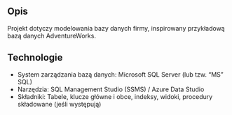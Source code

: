 ## Opis  
Projekt dotyczy modelowania bazy danych firmy, inspirowany przykładową bazą danych AdventureWorks.
## Technologie  
- System zarządzania bazą danych: Microsoft SQL Server (lub tzw. “MS” SQL)  
- Narzędzia: SQL Management Studio (SSMS) / Azure Data Studio  
- Składniki: Tabele, klucze główne i obce, indeksy, widoki, procedury składowane (jeśli występują) 
